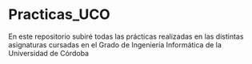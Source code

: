# Practicas_UCO
En este repositorio subiré todas las prácticas realizadas en las distintas asignaturas cursadas en el Grado de Ingeniería Informática de la Universidad de Córdoba
